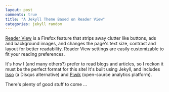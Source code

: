 ```yaml
---
layout: post
comments: true
title: "A Jekyll Theme Based on Reader View"
categories: jekyll random
---
```


[Reader View](https://support.mozilla.org/en-US/kb/firefox-reader-view-clutter-free-web-pages) is a Firefox feature that strips away clutter like buttons, ads and background images, and changes the page's text size, contrast and layout for better readability. Reader View settings are easily customizable to fit your reading preferences.

It's how I (and many others?) prefer to read blogs and articles, so I reckon it must be the perfect format for this site! It's built using Jekyll, and includes [Isso](https://posativ.org/isso/) (a Disqus alternative) and [Piwik](https://piwik.org/) (open-source analytics platform).

There's plenty of good stuff to come ...
